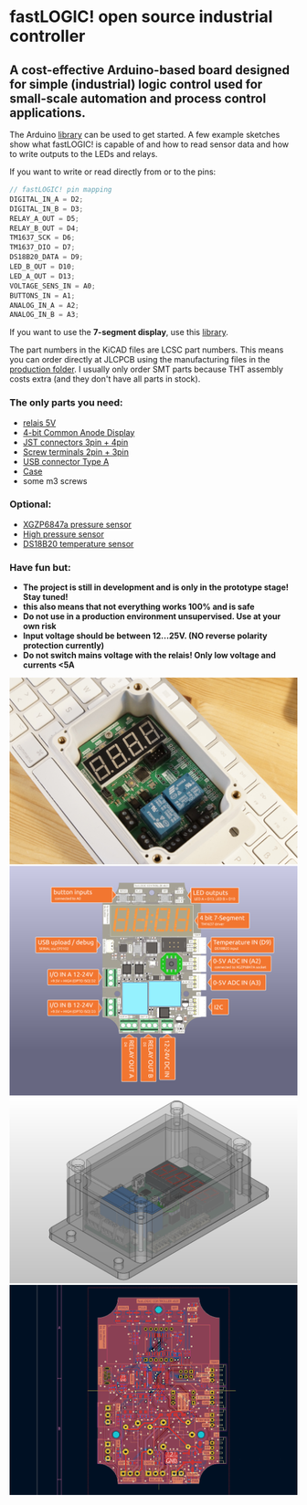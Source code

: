 # fastLOGIC! open source industrial controller
## A cost-effective Arduino-based board designed for simple (industrial) logic control used for small-scale automation and process control applications.

The Arduino [library](https://github.com/Neumi/fastLOGIC/tree/main/software/library/fastLOGIC) can be used to get started. A few example sketches show what fastLOGIC! is capable of and how to read sensor data and how to write outputs to the LEDs and relays.

If you want to write or read directly from or to the pins:
```cpp
// fastLOGIC! pin mapping
DIGITAL_IN_A = D2;
DIGITAL_IN_B = D3;
RELAY_A_OUT = D5;
RELAY_B_OUT = D4;
TM1637_SCK = D6;
TM1637_DIO = D7;
DS18B20_DATA = D9;
LED_B_OUT = D10;
LED_A_OUT = D13;
VOLTAGE_SENS_IN = A0;
BUTTONS_IN = A1;
ANALOG_IN_A = A2;
ANALOG_IN_B = A3;
```

If you want to use the **7-segment display**, use this [library](https://github.com/avishorp/TM1637).

The part numbers in the KiCAD files are LCSC part numbers. This means you can order directly at JLCPCB using the manufacturing files in the [production folder](https://github.com/Neumi/fastLOGIC/tree/main/hardware/version001/fastLOGIC/production).
I usually only order SMT parts because THT assembly costs extra (and they don't have all parts in stock).

###  The only parts you need:
- [relais 5V](https://de.aliexpress.com/item/1005006065653383.html)
- [4-bit Common Anode Display](https://de.aliexpress.com/item/1005006101748128.html)
- [JST connectors 3pin + 4pin](https://de.aliexpress.com/item/4000120545240.html)
- [Screw terminals 2pin + 3pin](https://de.aliexpress.com/item/1005005194957825.html)
- [USB connector Type A](https://de.aliexpress.com/item/1005004679855929.html)
- [Case](https://de.aliexpress.com/item/32760647473.html)
- some m3 screws
  
### Optional:
- [XGZP6847a pressure sensor](https://de.aliexpress.com/item/1005003768236942.html)
- [High pressure sensor](https://de.aliexpress.com/item/1005005510454084.html)
- [DS18B20 temperature sensor](https://de.aliexpress.com/item/1005005973956237.html)

### Have fun but:
* **The project is still in development and is only in the prototype stage! Stay tuned!**
* **this also means that not everything works 100% and is safe**
* **Do not use in a production environment unsupervised. Use at your own risk**
* **Input voltage should be between 12...25V. (NO reverse polarity protection currently)**
* **Do not switch mains voltage with the relais! Only low voltage and currents <5A**
    
  
<img alt="linear axis" src="/img/perspective_photo.jpg">
<img alt="linear axis" src="/img/description.jpg">
<img alt="linear axis" src="/img/assembly.png">
<img alt="linear axis" src="/img/layout001.png">
